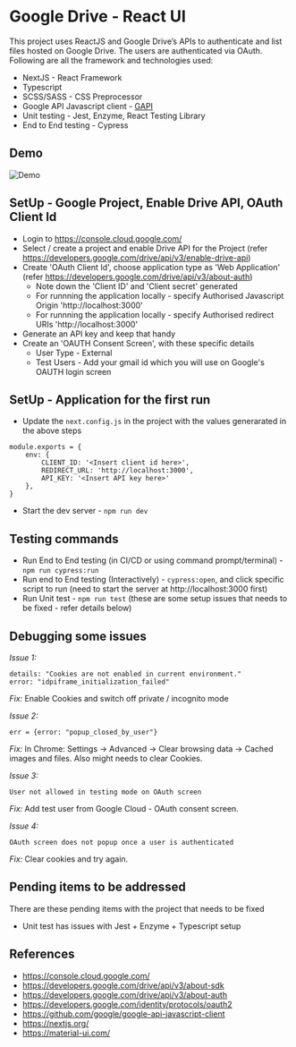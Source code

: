 # Google Drive  - React UI

This project uses ReactJS and Google Drive’s APIs to authenticate and list files hosted on Google Drive. The users are authenticated via OAuth. 
Following are all the framework and technologies used:
* NextJS - React Framework
* Typescript
* SCSS/SASS - CSS Preprocessor
* Google API Javascript client - [GAPI](https://github.com/google/google-api-javascript-client)
* Unit testing - Jest, Enzyme, React Testing Library
* End to End testing - Cypress

## Demo

![Demo](public/demo.gif)

## SetUp - Google Project, Enable Drive API, OAuth Client Id

* Login to https://console.cloud.google.com/
* Select / create a project and enable Drive API for the Project (refer https://developers.google.com/drive/api/v3/enable-drive-api)
* Create 'OAuth Client Id', choose application type as 'Web Application' (refer https://developers.google.com/drive/api/v3/about-auth)
  * Note down the 'Client ID' and 'Client secret' generated
  * For runnning the application locally - specify Authorised Javascript Origin 'http://localhost:3000'
  * For runnning the application locally - specify Authorised redirect URIs 'http://localhost:3000'
* Generate an API key and keep that handy
* Create an 'OAUTH Consent Screen', with these specific details
  * User Type - External
  * Test Users - Add your gmail id which you will use on Google's OAUTH login screen

## SetUp - Application for the first run

* Update the `next.config.js` in the project with the values generarated in the above steps

```
module.exports = {
    env: {
        CLIENT_ID: '<Insert client id here>',
        REDIRECT_URL: 'http://localhost:3000',
        API_KEY: '<Insert API key here>'
    },
}
```
* Start the dev server - `npm run dev`

## Testing commands

* Run End to End testing (in CI/CD or using command prompt/terminal) - `npm run cypress:run`
* Run end to End testing (Interactively) - `cypress:open`, and click specific script to run (need to start the server at http://localhost:3000 first)
* Run Unit test - `npm run test` (these are some setup issues that needs to be fixed - refer details below)

## Debugging some issues

*Issue 1:*
```
details: "Cookies are not enabled in current environment."
error: "idpiframe_initialization_failed"

```
*Fix:* Enable Cookies and switch off private / incognito mode

*Issue 2:*
```
err = {error: "popup_closed_by_user"}

```
*Fix:* In Chrome: Settings → Advanced → Clear browsing data → Cached images and files. Also might needs to clear Cookies.

*Issue 3:*
```
User not allowed in testing mode on OAuth screen

```
*Fix:* Add test user from Google Cloud - OAuth consent screen.

*Issue 4:*
```
OAuth screen does not popup once a user is authenticated

```
*Fix:* Clear cookies and try again.

## Pending items to be addressed

There are these pending items with the project that needs to be fixed
* Unit test has issues with Jest + Enzyme + Typescript setup

## References

* https://console.cloud.google.com/
* https://developers.google.com/drive/api/v3/about-sdk
* https://developers.google.com/drive/api/v3/about-auth
* https://developers.google.com/identity/protocols/oauth2
* https://github.com/google/google-api-javascript-client
* https://nextjs.org/
* https://material-ui.com/
